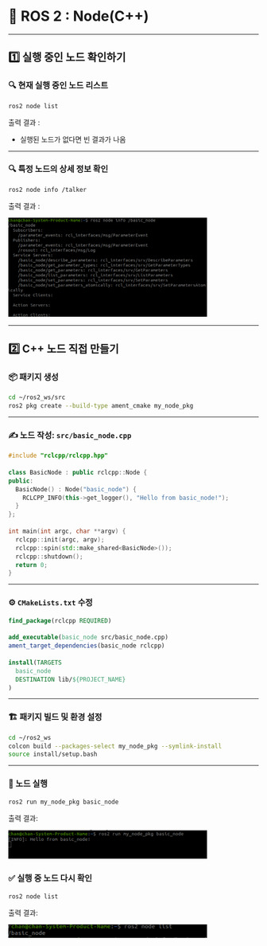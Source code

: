 # 🧮 ROS 2 : Node(C++)


---

## 1️⃣ 실행 중인 노드 확인하기

### 🔍 현재 실행 중인 노드 리스트

```bash
ros2 node list
```

출력 결과 :

- 실행된 노드가 없다면 빈 결과가 나옴

---

### 🔍 특정 노드의 상세 정보 확인

```bash
ros2 node info /talker
```

출력 결과 :

<img src="node info.png" alt="node info" width="400"/>

---

## 2️⃣ C++ 노드 직접 만들기 

### 📦 패키지 생성

```bash
cd ~/ros2_ws/src
ros2 pkg create --build-type ament_cmake my_node_pkg
```

---

### ✍️ 노드 작성: `src/basic_node.cpp`

```cpp
#include "rclcpp/rclcpp.hpp"

class BasicNode : public rclcpp::Node {
public:
  BasicNode() : Node("basic_node") {
    RCLCPP_INFO(this->get_logger(), "Hello from basic_node!");
  }
};

int main(int argc, char **argv) {
  rclcpp::init(argc, argv);
  rclcpp::spin(std::make_shared<BasicNode>());
  rclcpp::shutdown();
  return 0;
}
```

---

### ⚙️ `CMakeLists.txt` 수정

```cmake
find_package(rclcpp REQUIRED)

add_executable(basic_node src/basic_node.cpp)
ament_target_dependencies(basic_node rclcpp)

install(TARGETS
  basic_node
  DESTINATION lib/${PROJECT_NAME}
)
```

---

### 🏗️ 패키지 빌드 및 환경 설정

```bash
cd ~/ros2_ws
colcon build --packages-select my_node_pkg --symlink-install
source install/setup.bash
```

---

### 🚀 노드 실행

```bash
ros2 run my_node_pkg basic_node
```

출력 결과:

<img src="node practice.png" alt="node practice" width="400"/>

### ✅ 실행 중 노드 다시 확인

```bash
ros2 node list
```

출력 결과:

<img src="node check.png" alt="node check" width="400"/>